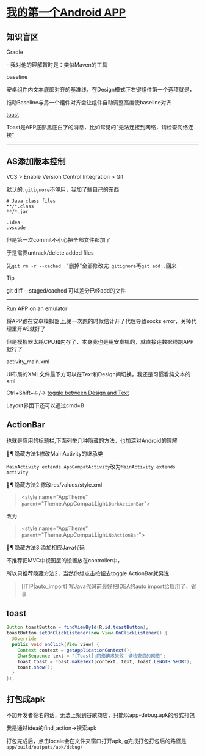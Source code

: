 # [我的第一个Android APP](/2019/12_2/first_android_app.md)

## 知识盲区

<i class="fa fa-hashtag mytitle"></i>
Gradle

\- 我对他的理解暂时是：类似Maven的工具

<i class="fa fa-hashtag mytitle"></i>
baseline

安卓组件内文本底部对齐的基准线，在Design模式下右键组件第一个选项就是，

拖动Baseline与另一个组件对齐会让组件自动调整高度使baseline对齐

<i class="fa fa-hashtag mytitle"></i>
[toast](https://developer.android.com/guide/topics/ui/notifiers/toasts)

Toast是APP底部黑底白字的消息，比如常见的"无法连接到网络，请检查网络连接"

---

## AS添加版本控制

VCS > Enable Version Control Integration > Git

默认的`.gitignore`不够用，我加了些自己的东西

```
# Java class files
**/*.class
**/*.jar

.idea
.vscode
```

但是第一次commit不小心把全部文件都加了

于是需要untrack/delete added files

先`git rm -r --cached .`"删掉"全部修改完`.gitignore`再`git add .`回来

> [!TIP]
> git diff --staged/cached 可以差分已经add的文件

---

<i class="fa fa-hashtag mytitle"></i>
Run APP on an emulator

将APP跑在安卓模拟器上,第一次跑的时候估计开了代理导致socks error，关掉代理重开AS就好了

但是模拟器太耗CPU和内存了，本身我也是用安卓机的，就直接连数据线跑APP就行了

<i class="fa fa-hashtag mytitle"></i>
activity_main.xml

UI布局的XML文件最下方可以在Text和Design间切换，我还是习惯看纯文本的xml

Ctrl+Shift+←/→ [toggle between Design and Text](https://stackoverflow.com/questions/20682455/shortcut-to-switch-between-design-and-text-in-android-studio)

Layout界面下还可以通过cmd+B

## ActionBar

也就是应用的标题栏,下面列举几种隐藏的方法，也加深对Android的理解

￿¶ 隐藏方法1:修改MainActivity的继承类

`MainActivity extends AppCompatActivity`改为`MainActivity extends Activity`

￿¶ 隐藏方法2:修改res/values/style.xml

> \<style name="AppTheme" `parent`="Theme.AppCompat.Light.`DarkActionBar`">

改为

> \<style name="AppTheme" `parent`="Theme.AppCompat.Light.`NoActionBar`">

￿¶ 隐藏方法3:添加相应Java代码

不推荐把MVC中视图层的设置放在controller中，

所以只推荐隐藏方法2，当然你想点击按钮去toggle ActionBar就另说

> [!TIP|auto_import]
> 写Java代码前最好把IDEA的auto import给启用了，省事

## toast

```java
Button toastButton = findViewById(R.id.toastButton);
toastButton.setOnClickListener(new View.OnClickListener() {
  @Override
  public void onClick(View view) {
    Context context = getApplicationContext();
    CharSequence text = "[Toast]:网络请求失败！请检查您的网络";
    Toast toast = Toast.makeText(context, text, Toast.LENGTH_SHORT);
    toast.show();
  }
});
```

## 打包成apk

不加开发者签名的话，无法上架到谷歌商店，只能以app-debug.apk的形式打包

我是通过idea的find_action->搜索apk 

打包完成后，点击locale会在文件夹窗口打开apk, g完成打包打包后的路径是`app/build/outputs/apk/debug/`
